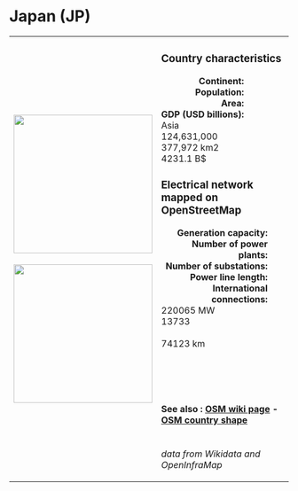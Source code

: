 # Japan (JP)

<table width="90%">
<tr>
<td>
<img src="http://commons.wikimedia.org/wiki/Special:FilePath/Flag%20of%20Japan.svg" width="250">
<br><br>
<img src="http://commons.wikimedia.org/wiki/Special:FilePath/Japan%20on%20the%20globe%20%28de-facto%29%20%28Japan%20centered%29.svg" width="250"></td>
<td>
<h3>Country characteristics</h3>
<div style="display: inline-block;text-align:right;margin-right:30px;font-weight: bold;">
Continent:<br>Population:<br>Area:<br>GDP (USD billions):
</div>
<div style="display: inline-block;">
Asia<br>124,631,000<br>377,972 km2<br>4231.1 B$
</div>
<h3>Electrical network mapped on OpenStreetMap</h3>
<div style="display: inline-block;text-align:right;margin-right:30px;font-weight: bold;">Generation capacity:<br>
Number of power plants:<br>
Number of substations:<br>
Power line length:<br>
International connections:<br>
</div>
<div style="display: inline-block;">220065 MW<br>
13733<br>
<br>
74123 km<br>
<br>
</div>

<br><br><h4>See also :
<a href="https://wiki.openstreetmap.org/wiki/Power_networks/Japan" target="_blank">OSM wiki page</a> -
<a href="https://openstreetmap.org/relation/382313" target="_blank">OSM country shape</a>
</h4>

<br><i>data from Wikidata and OpenInfraMap</i>
</td>
</tr>
</table>




